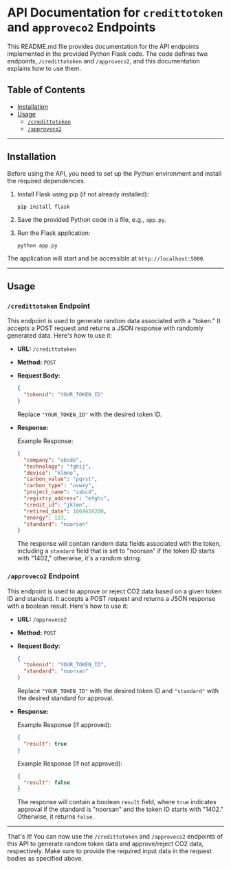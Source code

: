 # API Documentation for `credittotoken` and `approveco2` Endpoints

This README.md file provides documentation for the API endpoints implemented in the provided Python Flask code. The code defines two endpoints, `/credittotoken` and `/approveco2`, and this documentation explains how to use them.

## Table of Contents

- [Installation](#installation)
- [Usage](#usage)
  - [`/credittotoken`](#credittotoken-endpoint)
  - [`/approveco2`](#approveco2-endpoint)

---

## Installation

Before using the API, you need to set up the Python environment and install the required dependencies.

1. Install Flask using pip (if not already installed):
   ```
   pip install flask
   ```

2. Save the provided Python code in a file, e.g., `app.py`.

3. Run the Flask application:
   ```
   python app.py
   ```

The application will start and be accessible at `http://localhost:5000`.

---

## Usage

### `/credittotoken` Endpoint

This endpoint is used to generate random data associated with a "token." It accepts a POST request and returns a JSON response with randomly generated data. Here's how to use it:

- **URL:** `/credittotoken`
- **Method:** `POST`
- **Request Body:**

  ```json
  {
    "tokenid": "YOUR_TOKEN_ID"
  }
  ```

  Replace `"YOUR_TOKEN_ID"` with the desired token ID.

- **Response:**

  Example Response:

  ```json
  {
    "company": "abcde",
    "technology": "fghij",
    "device": "klmno",
    "carbon_value": "pqrst",
    "carbon_type": "uvwxy",
    "project_name": "zabcd",
    "registry_address": "efghi",
    "credit_id": "jklmn",
    "retired_date": 1669459200,
    "energy": 123,
    "standard": "noorsan"
  }
  ```

  The response will contain random data fields associated with the token, including a `standard` field that is set to "noorsan" if the token ID starts with "1402," otherwise, it's a random string.

### `/approveco2` Endpoint

This endpoint is used to approve or reject CO2 data based on a given token ID and standard. It accepts a POST request and returns a JSON response with a boolean result. Here's how to use it:

- **URL:** `/approveco2`
- **Method:** `POST`
- **Request Body:**

  ```json
  {
    "tokenid": "YOUR_TOKEN_ID",
    "standard": "noorsan"
  }
  ```

  Replace `"YOUR_TOKEN_ID"` with the desired token ID and `"standard"` with the desired standard for approval.

- **Response:**

  Example Response (If approved):

  ```json
  {
    "result": true
  }
  ```

  Example Response (If not approved):

  ```json
  {
    "result": false
  }
  ```

  The response will contain a boolean `result` field, where `true` indicates approval if the standard is "noorsan" and the token ID starts with "1402." Otherwise, it returns `false`.

---

That's it! You can now use the `/credittotoken` and `/approveco2` endpoints of this API to generate random token data and approve/reject CO2 data, respectively. Make sure to provide the required input data in the request bodies as specified above.
